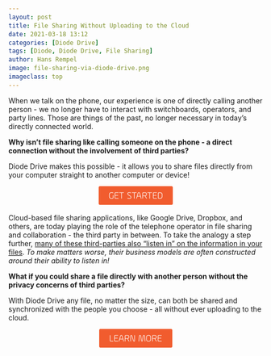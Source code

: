 ```yaml
---
layout: post
title: File Sharing Without Uploading to the Cloud
date: 2021-03-18 13:12
categories: [Diode Drive]
tags: [Diode, Diode Drive, File Sharing]
author: Hans Rempel
image: file-sharing-via-diode-drive.png
imageclass: top
---
```


When we talk on the phone, our experience is one of directly calling another person - we no longer have to interact with switchboards, operators, and party lines. Those are things of the past, no longer necessary in today’s directly connected world.

**Why isn’t file sharing like calling someone on the phone - a direct connection without the involvement of third parties?**

Diode Drive makes this possible - it allows you to share files directly from your computer straight to another computer or device!

<p align="center"><a href="https://diode.io/resources/download"><img src="images/blog/button-getstarted-145px.png"></a></p>
 
Cloud-based file sharing applications, like Google Drive, Dropbox, and others, are today playing the role of the telephone operator in file sharing and collaboration - the third party in between.  To take the analogy a step further, [many of these third-parties also “listen in” on the information in your files](https://www.pcmag.com/news/what-does-big-tech-know-about-you-basically-everything).  _To make matters worse, their business models are often constructed around their ability to listen in!_
 
**What if you could share a file directly with another person without the privacy concerns of third parties?**
 
With Diode Drive any file, no matter the size, can both be shared and synchronized with the people you choose - all without ever uploading to the cloud.

<p align="center"><a href="https://diode.io/products/d-drive"><img src="images/blog/button-learn-more-145px.png"></a></p>


